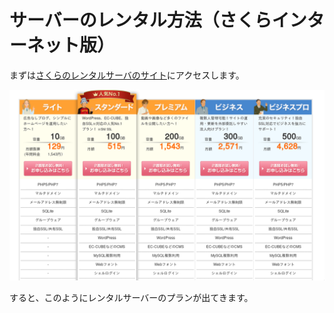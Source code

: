 # サーバーのレンタル方法（さくらインターネット版）

まずは[さくらのレンタルサーバのサイト](http://sakura.ne.jp)にアクセスします。

![rental-plans](./sakura_rental_plans.png)

すると、このようにレンタルサーバーのプランが出てきます。


